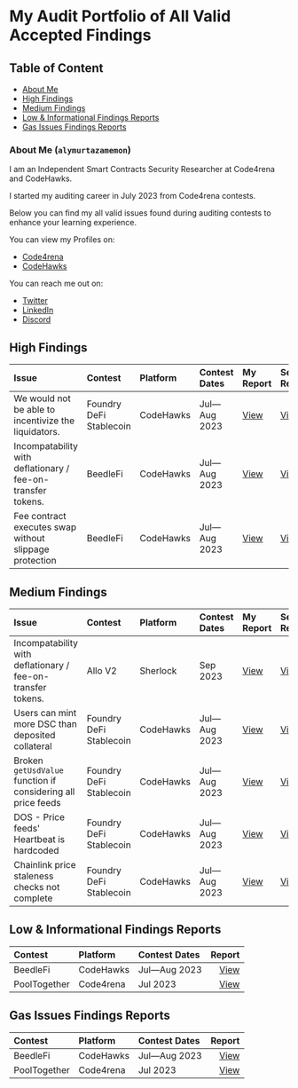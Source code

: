 # My Audit Portfolio of All Valid Accepted Findings

## Table of Content

-   [About Me](#about-me-alymurtazamemon)
-   [High Findings](#high-findings)
-   [Medium Findings](#medium-findings)
-   [Low & Informational Findings Reports](#low--informational-findings-reports)
-   [Gas Issues Findings Reports](#gas-issues-findings-reports)

### About Me (`alymurtazamemon`)

I am an Independent Smart Contracts Security Researcher at Code4rena and CodeHawks.

I started my auditing career in July 2023 from Code4rena contests.

Below you can find my all valid issues found during auditing contests to enhance your learning experience.

You can view my Profiles on:

-   [Code4rena](https://code4rena.com/@alymurtazamemon)
-   [CodeHawks](https://www.codehawks.com/profile/clk3q1mog0000jr082dc9tipk)

You can reach me out on:

-   [Twitter](https://twitter.com/alymurtazamemon)
-   [LinkedIn](https://www.linkedin.com/in/alymurtazamemon/)
-   [Discord](https://discord.com/users/alymurtazamemon#2063)

## High Findings

| Issue                                                       | Contest                 | Platform  | Contest Dates | My Report                                                                    | Selected Report                                                     |
| :---------------------------------------------------------- | :---------------------- | :-------- | :------------ | :--------------------------------------------------------------------------- | :------------------------------------------------------------------ |
| We would not be able to incentivize the liquidators.        | Foundry DeFi Stablecoin | CodeHawks | Jul—Aug 2023  | [View](https://github.com/Cyfrin/2023-07-foundry-defi-stablecoin/issues/857) | [View](https://www.codehawks.com/finding/clm81m6ub01jtw9rukyr1h50o) |
| Incompatability with deflationary / fee-on-transfer tokens. | BeedleFi                | CodeHawks | Jul—Aug 2023  | [View](https://github.com/Cyfrin/2023-07-beedle/issues/686)                  | [View](https://www.codehawks.com/finding/cllv3ixri0013w9blpjv3sqgl) |
| Fee contract executes swap without slippage protection      | BeedleFi                | CodeHawks | Jul—Aug 2023  | [View](https://github.com/Cyfrin/2023-07-beedle/issues/677)                  | [View](https://www.codehawks.com/finding/cllv3ilut0007w9blijeon1a0) |

## Medium Findings

| Issue                                                        | Contest                 | Platform  | Contest Dates | My Report                                                                    | Selected Report                                                              |
| :----------------------------------------------------------- | :---------------------- | :-------- | :------------ | :--------------------------------------------------------------------------- | :--------------------------------------------------------------------------- |
| Incompatability with deflationary / fee-on-transfer tokens.  | Allo V2                 | Sherlock  | Sep 2023      | [View](https://github.com/sherlock-audit/2023-09-Gitcoin-judging/issues/913) | [View](https://github.com/sherlock-audit/2023-09-Gitcoin-judging/issues/547) |
| Users can mint more DSC than deposited collateral            | Foundry DeFi Stablecoin | CodeHawks | Jul—Aug 2023  | [View](https://github.com/Cyfrin/2023-07-foundry-defi-stablecoin/issues/793) | [View](https://www.codehawks.com/finding/clm81mdhd01kdw9rurvmzq5r0)          |
| Broken `getUsdValue` function if considering all price feeds | Foundry DeFi Stablecoin | CodeHawks | Jul—Aug 2023  | [View](https://github.com/Cyfrin/2023-07-foundry-defi-stablecoin/issues/390) | [View](https://www.codehawks.com/finding/clm81mav001k5w9ru9rgvvghn)          |
| DOS - Price feeds' Heartbeat is hardcoded                    | Foundry DeFi Stablecoin | CodeHawks | Jul—Aug 2023  | [View](https://github.com/Cyfrin/2023-07-foundry-defi-stablecoin/issues/387) | [View](https://www.codehawks.com/finding/clm81m94q01k1w9rux5xf489f)          |
| Chainlink price staleness checks not complete                | Foundry DeFi Stablecoin | CodeHawks | Jul—Aug 2023  | [View](https://github.com/Cyfrin/2023-07-foundry-defi-stablecoin/issues/324) | [View](https://www.codehawks.com/finding/clm81m9vz01k3w9ruawh7z45k)          |

## Low & Informational Findings Reports

| Contest  | Platform  | Contest Dates |                                                                                                                                    Report |
| :------- | :-------- | :------------ | ----------------------------------------------------------------------------------------------------------------------------------------: |
| BeedleFi | CodeHawks | Jul—Aug 2023  | [View](https://github.com/alymurtazamemon/my-low-and-informational-findings-reports/blob/main/beedle-july-23-quality-assurence-report.md) |
| PoolTogether | Code4rena | Jul 2023 | [View](https://github.com/alymurtazamemon/audit-findings-storage/blob/main/code4rena/2023/pool-together-july-23/pool-together-july-23-quality-assurence-report.md) |

## Gas Issues Findings Reports

| Contest  | Platform  | Contest Dates |                                                                                                           Report |
| :------- | :-------- | :------------ | ---------------------------------------------------------------------------------------------------------------: |
| BeedleFi | CodeHawks | Jul—Aug 2023  | [View](https://github.com/alymurtazamemon/my-gas-issues-findings-reports/blob/main/beedle-july-23-gas-report.md) |
| PoolTogether | Code4rena | Jul 2023 | [View](https://github.com/alymurtazamemon/audit-findings-storage/blob/main/code4rena/2023/pool-together-july-23/pool-together-july-23-gas-report.md) |
